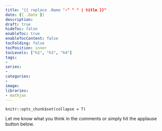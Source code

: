```yaml
---
title: "{{ replace .Name "-" " " | title }}"
date: {{ .Date }}
description:
draft: true
hideToc: false
enableToc: true
enableTocContent: false
tocFolding: false
tocPosition: inner
tocLevels: ["h2", "h3", "h4"]
tags:
-
series:
-
categories:
-
image:
libraries:
- mathjax
---
```


```{r, echo = F}
knitr::opts_chunk$set(collapse = T)
```





Let me know what you think in the comments or simply hit the applause button below.
